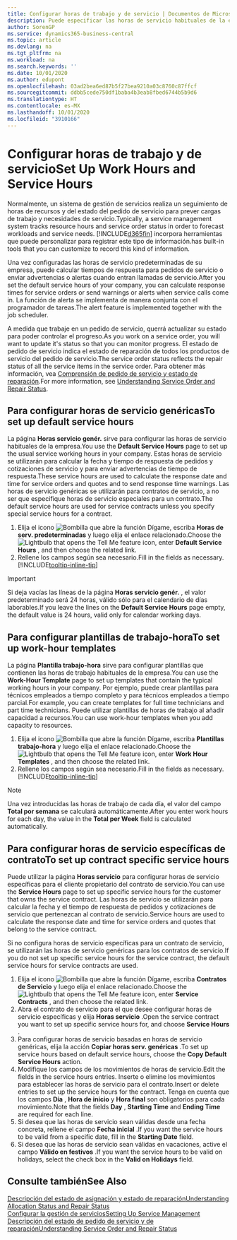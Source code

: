```yaml
---
title: Configurar horas de trabajo y de servicio | Documentos de Microsoft
description: Puede especificar las horas de servicio habituales de la empresa. Estas horas de servicio se utilizarán para calcular la fecha y tiempo de respuesta de pedidos y cotizaciones de servicio y para enviar advertencias de tiempo de respuesta.
author: SorenGP
ms.service: dynamics365-business-central
ms.topic: article
ms.devlang: na
ms.tgt_pltfrm: na
ms.workload: na
ms.search.keywords: ''
ms.date: 10/01/2020
ms.author: edupont
ms.openlocfilehash: 03ad2bea6ed87b5f27bea9210a03c8760c87ffcf
ms.sourcegitcommit: ddbb5cede750df1baba4b3eab8fbed6744b5b9d6
ms.translationtype: HT
ms.contentlocale: es-MX
ms.lasthandoff: 10/01/2020
ms.locfileid: "3910166"
---
```

# <a name="set-up-work-hours-and-service-hours"></a><span data-ttu-id="1484d-104">Configurar horas de trabajo y de servicio</span><span class="sxs-lookup"><span data-stu-id="1484d-104">Set Up Work Hours and Service Hours</span></span>
<span data-ttu-id="1484d-105">Normalmente, un sistema de gestión de servicios realiza un seguimiento de horas de recursos y del estado del pedido de servicio para prever cargas de trabajo y necesidades de servicio.</span><span class="sxs-lookup"><span data-stu-id="1484d-105">Typically, a service management system tracks resource hours and service order status in order to forecast workloads and service needs.</span></span> [!INCLUDE[d365fin](includes/d365fin_md.md)] <span data-ttu-id="1484d-106">incorpora herramientas que puede personalizar para registrar este tipo de información.</span><span class="sxs-lookup"><span data-stu-id="1484d-106">has built-in tools that you can customize to record this kind of information.</span></span>  
  
<span data-ttu-id="1484d-107">Una vez configuradas las horas de servicio predeterminadas de su empresa, puede calcular tiempos de respuesta para pedidos de servicio o enviar advertencias o alertas cuando entran llamadas de servicio.</span><span class="sxs-lookup"><span data-stu-id="1484d-107">After you set the default service hours of your company, you can calculate response times for service orders or send warnings or alerts when service calls come in.</span></span> <span data-ttu-id="1484d-108">La función de alerta se implementa de manera conjunta con el programador de tareas.</span><span class="sxs-lookup"><span data-stu-id="1484d-108">The alert feature is implemented together with the job scheduler.</span></span>   
  
<span data-ttu-id="1484d-109">A medida que trabaje en un pedido de servicio, querrá actualizar su estado para poder controlar el progreso.</span><span class="sxs-lookup"><span data-stu-id="1484d-109">As you work on a service order, you will want to update it's status so that you can monitor progress.</span></span> <span data-ttu-id="1484d-110">El estado de pedido de servicio indica el estado de reparación de todos los productos de servicio del pedido de servicio.</span><span class="sxs-lookup"><span data-stu-id="1484d-110">The service order status reflects the repair status of all the service items in the service order.</span></span> <span data-ttu-id="1484d-111">Para obtener más información, vea [Comprensión de pedido de servicio y estado de reparación](service-order-repair-status.md).</span><span class="sxs-lookup"><span data-stu-id="1484d-111">For more information, see [Understanding Service Order and Repair Status](service-order-repair-status.md).</span></span> 

## <a name="to-set-up-default-service-hours"></a><span data-ttu-id="1484d-112">Para configurar horas de servicio genéricas</span><span class="sxs-lookup"><span data-stu-id="1484d-112">To set up default service hours</span></span>  
<span data-ttu-id="1484d-113">La página **Horas servicio genér.** sirve para configurar las horas de servicio habituales de la empresa.</span><span class="sxs-lookup"><span data-stu-id="1484d-113">You use the **Default Service Hours** page to set up the usual service working hours in your company.</span></span> <span data-ttu-id="1484d-114">Estas horas de servicio se utilizarán para calcular la fecha y tiempo de respuesta de pedidos y cotizaciones de servicio y para enviar advertencias de tiempo de respuesta.</span><span class="sxs-lookup"><span data-stu-id="1484d-114">These service hours are used to calculate the response date and time for service orders and quotes and to send response time warnings.</span></span> <span data-ttu-id="1484d-115">Las horas de servicio genéricas se utilizarán para contratos de servicio, a no ser que especifique horas de servicio especiales para un contrato.</span><span class="sxs-lookup"><span data-stu-id="1484d-115">The default service hours are used for service contracts unless you specify special service hours for a contract.</span></span>  
  
1. <span data-ttu-id="1484d-116">Elija el icono ![Bombilla que abre la función Dígame](media/ui-search/search_small.png "Dígame qué desea hacer"), escriba **Horas de serv. predeterminadas** y luego elija el enlace relacionado.</span><span class="sxs-lookup"><span data-stu-id="1484d-116">Choose the ![Lightbulb that opens the Tell Me feature](media/ui-search/search_small.png "Tell me what you want to do") icon, enter **Default Service Hours** , and then choose the related link.</span></span>  
2. <span data-ttu-id="1484d-117">Rellene los campos según sea necesario.</span><span class="sxs-lookup"><span data-stu-id="1484d-117">Fill in the fields as necessary.</span></span> [!INCLUDE[tooltip-inline-tip](includes/tooltip-inline-tip_md.md)]  
  
> [!IMPORTANT]  
>  <span data-ttu-id="1484d-118">Si deja vacías las líneas de la página **Horas servicio genér.** , el valor predeterminado será 24 horas, válido sólo para el calendario de días laborables.</span><span class="sxs-lookup"><span data-stu-id="1484d-118">If you leave the lines on the **Default Service Hours** page empty, the default value is 24 hours, valid only for calendar working days.</span></span>  
  
## <a name="to-set-up-work-hour-templates"></a><span data-ttu-id="1484d-119">Para configurar plantillas de trabajo-hora</span><span class="sxs-lookup"><span data-stu-id="1484d-119">To set up work-hour templates</span></span>
<span data-ttu-id="1484d-120">La página **Plantilla trabajo-hora** sirve para configurar plantillas que contienen las horas de trabajo habituales de la empresa.</span><span class="sxs-lookup"><span data-stu-id="1484d-120">You can use the **Work-Hour Template** page to set up templates that contain the typical working hours in your company.</span></span> <span data-ttu-id="1484d-121">Por ejemplo, puede crear plantillas para técnicos empleados a tiempo completo y para técnicos empleados a tiempo parcial.</span><span class="sxs-lookup"><span data-stu-id="1484d-121">For example, you can create templates for full time technicians and part time technicians.</span></span> <span data-ttu-id="1484d-122">Puede utilizar plantillas de horas de trabajo al añadir capacidad a recursos.</span><span class="sxs-lookup"><span data-stu-id="1484d-122">You can use work-hour templates when you add capacity to resources.</span></span>  
  
1. <span data-ttu-id="1484d-123">Elija el icono ![Bombilla que abre la función Dígame](media/ui-search/search_small.png "Dígame qué desea hacer"), escriba **Plantillas trabajo-hora** y luego elija el enlace relacionado.</span><span class="sxs-lookup"><span data-stu-id="1484d-123">Choose the ![Lightbulb that opens the Tell Me feature](media/ui-search/search_small.png "Tell me what you want to do") icon, enter **Work Hour Templates** , and then choose the related link.</span></span>  
2. <span data-ttu-id="1484d-124">Rellene los campos según sea necesario.</span><span class="sxs-lookup"><span data-stu-id="1484d-124">Fill in the fields as necessary.</span></span> [!INCLUDE[tooltip-inline-tip](includes/tooltip-inline-tip_md.md)]  
  
> [!Note]
> <span data-ttu-id="1484d-125">Una vez introducidas las horas de trabajo de cada día, el valor del campo **Total por semana** se calculará automáticamente.</span><span class="sxs-lookup"><span data-stu-id="1484d-125">After you enter work hours for each day, the value in the **Total per Week** field is calculated automatically.</span></span>  

## <a name="to-set-up-contract-specific-service-hours"></a><span data-ttu-id="1484d-126">Para configurar horas de servicio específicas de contrato</span><span class="sxs-lookup"><span data-stu-id="1484d-126">To set up contract specific service hours</span></span>  
<span data-ttu-id="1484d-127">Puede utilizar la página **Horas servicio** para configurar horas de servicio específicas para el cliente propietario del contrato de servicio.</span><span class="sxs-lookup"><span data-stu-id="1484d-127">You can use the **Service Hours** page to set up specific service hours for the customer that owns the service contract.</span></span> <span data-ttu-id="1484d-128">Las horas de servicio se utilizarán para calcular la fecha y el tiempo de respuesta de pedidos y cotizaciones de servicio que pertenezcan al contrato de servicio.</span><span class="sxs-lookup"><span data-stu-id="1484d-128">Service hours are used to calculate the response date and time for service orders and quotes that belong to the service contract.</span></span>  
  
<span data-ttu-id="1484d-129">Si no configura horas de servicio específicas para un contrato de servicio, se utilizarán las horas de servicio genéricas para los contratos de servicio.</span><span class="sxs-lookup"><span data-stu-id="1484d-129">If you do not set up specific service hours for the service contract, the default service hours for service contracts are used.</span></span>  
  
1. <span data-ttu-id="1484d-130">Elija el icono ![Bombilla que abre la función Dígame](media/ui-search/search_small.png "Dígame qué desea hacer"), escriba **Contratos de Servicio** y luego elija el enlace relacionado.</span><span class="sxs-lookup"><span data-stu-id="1484d-130">Choose the ![Lightbulb that opens the Tell Me feature](media/ui-search/search_small.png "Tell me what you want to do") icon, enter **Service Contracts** , and then choose the related link.</span></span>  
2. <span data-ttu-id="1484d-131">Abra el contrato de servicio para el que desee configurar horas de servicio específicas y elija **Horas servicio** .</span><span class="sxs-lookup"><span data-stu-id="1484d-131">Open the service contract you want to set up specific service hours for, and choose **Service Hours** .</span></span>  
4. <span data-ttu-id="1484d-132">Para configurar horas de servicio basadas en horas de servicio genéricas, elija la acción **Copiar horas serv. genéricas** .</span><span class="sxs-lookup"><span data-stu-id="1484d-132">To set up service hours based on default service hours, choose the **Copy Default Service Hours** action.</span></span>  
5. <span data-ttu-id="1484d-133">Modifique los campos de los movimientos de horas de servicio.</span><span class="sxs-lookup"><span data-stu-id="1484d-133">Edit the fields in the service hours entries.</span></span> <span data-ttu-id="1484d-134">Inserte o elimine los movimientos para establecer las horas de servicio para el contrato.</span><span class="sxs-lookup"><span data-stu-id="1484d-134">Insert or delete entries to set up the service hours for the contract.</span></span> <span data-ttu-id="1484d-135">Tenga en cuenta que los campos **Día** , **Hora de inicio** y **Hora final** son obligatorios para cada movimiento.</span><span class="sxs-lookup"><span data-stu-id="1484d-135">Note that the fields **Day** , **Starting Time** and **Ending Time** are required for each line.</span></span>  
6. <span data-ttu-id="1484d-136">Si desea que las horas de servicio sean válidas desde una fecha concreta, rellene el campo **Fecha inicial** .</span><span class="sxs-lookup"><span data-stu-id="1484d-136">If you want the service hours to be valid from a specific date, fill in the **Starting Date** field.</span></span>  
7. <span data-ttu-id="1484d-137">Si desea que las horas de servicio sean válidas en vacaciones, active el campo **Válido en festivos** .</span><span class="sxs-lookup"><span data-stu-id="1484d-137">If you want the service hours to be valid on holidays, select the check box in the **Valid on Holidays** field.</span></span>  

## <a name="see-also"></a><span data-ttu-id="1484d-138">Consulte también</span><span class="sxs-lookup"><span data-stu-id="1484d-138">See Also</span></span>  
[<span data-ttu-id="1484d-139">Descripción del estado de asignación y estado de reparación</span><span class="sxs-lookup"><span data-stu-id="1484d-139">Understanding Allocation Status and Repair Status</span></span>](service-allocation-status-and-repair-status.md)  
[<span data-ttu-id="1484d-140">Configurar la gestión de servicios</span><span class="sxs-lookup"><span data-stu-id="1484d-140">Setting Up Service Management</span></span>](service-setup-service.md)  
[<span data-ttu-id="1484d-141">Descripción del estado de pedido de servicio y de reparación</span><span class="sxs-lookup"><span data-stu-id="1484d-141">Understanding Service Order and Repair Status</span></span>](service-order-repair-status.md)  
